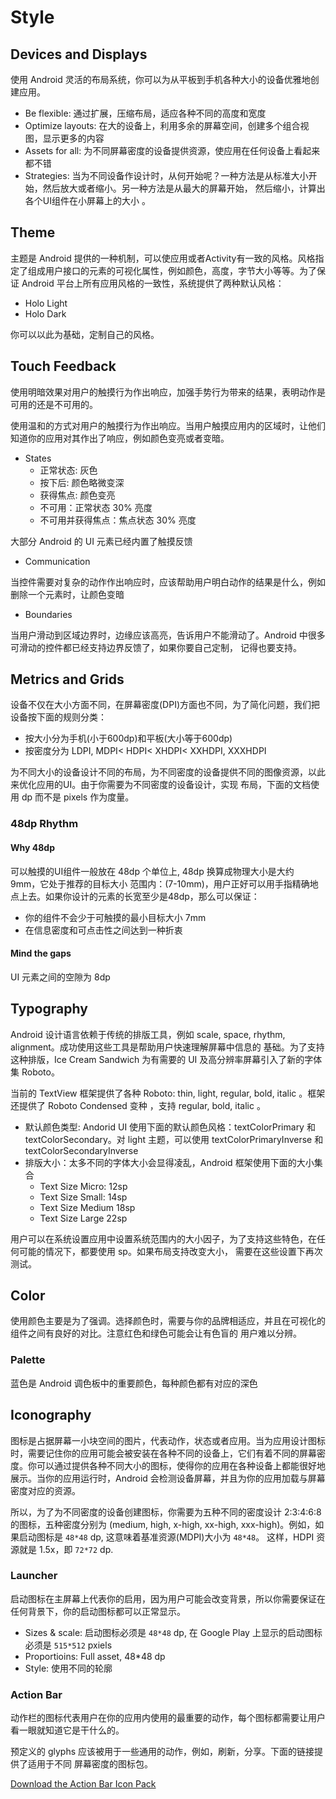 # Style

## Devices and Displays

使用 Android 灵活的布局系统，你可以为从平板到手机各种大小的设备优雅地创建应用。

* Be flexible: 通过扩展，压缩布局，适应各种不同的高度和宽度
* Optimize layouts: 在大的设备上，利用多余的屏幕空间，创建多个组合视图，显示更多的内容
* Assets for all: 为不同屏幕密度的设备提供资源，使应用在任何设备上看起来都不错
* Strategies: 当为不同设备作设计时，从何开始呢？一种方法是从标准大小开始，然后放大或者缩小。另一种方法是从最大的屏幕开始，
然后缩小，计算出各个UI组件在小屏幕上的大小 。

## Theme

主题是 Android 提供的一种机制，可以使应用或者Activity有一致的风格。风格指定了组成用户接口的元素的可视化属性，例如颜色，高度，字节大小等等。为了保证 Android 平台上所有应用风格的一致性，系统提供了两种默认风格：

* Holo Light
* Holo Dark

你可以以此为基础，定制自己的风格。

## Touch Feedback

使用明暗效果对用户的触摸行为作出响应，加强手势行为带来的结果，表明动作是可用的还是不可用的。

使用温和的方式对用户的触摸行为作出响应。当用户触摸应用内的区域时，让他们知道你的应用对其作出了响应，例如颜色变亮或者变暗。

* States
  - 正常状态: 灰色
  - 按下后: 颜色略微变深
  - 获得焦点: 颜色变亮
  - 不可用：正常状态 30% 亮度
  - 不可用并获得焦点：焦点状态 30% 亮度

大部分 Android 的 UI 元素已经内置了触摸反馈

* Communication

当控件需要对复杂的动作作出响应时，应该帮助用户明白动作的结果是什么，例如删除一个元素时，让颜色变暗

* Boundaries

当用户滑动到区域边界时，边缘应该高亮，告诉用户不能滑动了。Android 中很多可滑动的控件都已经支持边界反馈了，如果你要自己定制，
记得也要支持。

## Metrics and Grids

设备不仅在大小方面不同，在屏幕密度(DPI)方面也不同，为了简化问题，我们把设备按下面的规则分类：

* 按大小分为手机(小于600dp)和平板(大小等于600dp)
* 按密度分为 LDPI, MDPI< HDPI< XHDPI< XXHDPI, XXXHDPI

为不同大小的设备设计不同的布局，为不同密度的设备提供不同的图像资源，以此来优化应用的UI。由于你需要为不同密度的设备设计，实现
布局，下面的文档使用 dp 而不是 pixels 作为度量。

### 48dp Rhythm

#### Why 48dp

可以触摸的UI组件一般放在 48dp 个单位上, 48dp 换算成物理大小是大约 9mm，它处于推荐的目标大小 范围内：(7-10mm)，用户正好可以用手指精确地点上去。如果你设计的元素的长宽至少是48dp，那么可以保证：

* 你的组件不会少于可触摸的最小目标大小 7mm
* 在信息密度和可点击性之间达到一种折衷

#### Mind the gaps

UI 元素之间的空隙为 8dp

## Typography

Android 设计语言依赖于传统的排版工具，例如 scale, space, rhythm, alignment。成功使用这些工具是帮助用户快速理解屏幕中信息的
基础。为了支持这种排版，Ice Cream Sandwich 为有需要的 UI 及高分辨率屏幕引入了新的字体集 Roboto。

当前的 TextView 框架提供了各种 Roboto: thin, light, regular, bold, italic 。框架还提供了 Roboto Condensed 变种 ，支持 regular, bold, italic 。

* 默认颜色类型: Andorid UI 使用下面的默认颜色风格：textColorPrimary 和 textColorSecondary。对 light 主题，可以使用 textColorPrimaryInverse 和 textColorSecondaryInverse
* 排版大小：太多不同的字体大小会显得凌乱，Android 框架使用下面的大小集合
  - Text Size Micro: 12sp
  - Text Size Small: 14sp
  - Text Size Medium 18sp
  - Text Size Large 22sp

用户可以在系统设置应用中设置系统范围内的大小因子，为了支持这些特色，在任何可能的情况下，都要使用 sp。如果布局支持改变大小，
需要在这些设置下再次测试。

## Color

使用颜色主要是为了强调。选择颜色时，需要与你的品牌相适应，并且在可视化的组件之间有良好的对比。注意红色和绿色可能会让有色盲的
用户难以分辨。

### Palette

蓝色是 Android 调色板中的重要颜色，每种颜色都有对应的深色

## Iconography

图标是占据屏幕一小块空间的图片，代表动作，状态或者应用。当为应用设计图标时，需要记住你的应用可能会被安装在各种不同的设备上，它们有着不同的屏幕密度。你可以通过提供各种不同大小的图标，使得你的应用在各种设备上都能很好地展示。当你的应用运行时，Android 会检测设备屏幕，并且为你的应用加载与屏幕密度对应的资源。

所以，为了为不同密度的设备创建图标，你需要为五种不同的密度设计 2:3:4:6:8 的图标，五种密度分别为 (medium, high, x-high, xx-high, xxx-high)。例如，如果启动图标是 `48*48` dp, 这意味着基准资源(MDPI)大小为 `48*48`。 这样，HDPI 资源就是 1.5x，即 `72*72` dp. 

### Launcher

启动图标在主屏幕上代表你的启用，因为用户可能会改变背景，所以你需要保证在任何背景下，你的启动图标都可以正常显示。

* Sizes & scale: 启动图标必须是 `48*48` dp, 在 Google Play 上显示的启动图标必须是 `515*512` pxiels
* Proportioins: Full asset, 48*48 dp
* Style: 使用不同的轮廓

### Action Bar

动作栏的图标代表用户在你的应用内使用的最重要的动作，每个图标都需要让用户看一眼就知道它是干什么的。

预定义的 glyphs 应该被用于一些通用的动作，例如，刷新，分享。下面的链接提供了适用于不同 屏幕密度的图标包。

[Download the Action Bar Icon Pack]()
